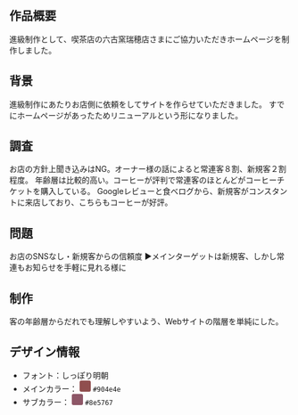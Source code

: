 ## 作品概要
進級制作として、喫茶店の六古窯瑞穂店さまにご協力いただきホームページを制作しました。

## 背景
進級制作にあたりお店側に依頼をしてサイトを作らせていただきました。
すでにホームページがあったためリニューアルという形になりました。

## 調査
お店の方針上聞き込みはNG。オーナー様の話によると常連客８割、新規客２割程度。
年齢層は比較的高い。コーヒーが評判で常連客のほとんどがコーヒーチケットを購入している。
Googleレビューと食べログから、新規客がコンスタントに来店しており、こちらもコーヒーが好評。

## 問題
お店のSNSなし・新規客からの信頼度
▶︎メインターゲットは新規客、しかし常連もお知らせを手軽に見れる様に

## 制作
客の年齢層からだれでも理解しやすいよう、Webサイトの階層を単純にした。

## デザイン情報
- フォント：しっぽり明朝
- メインカラー： <span style="display:inline-block; width:20px; height:20px; background-color:#904e4e; border-radius:3px;"></span> `#904e4e`
- サブカラー： <span style="display:inline-block; width:20px; height:20px; background-color:#8e5767; border-radius:3px;"></span> `#8e5767`


